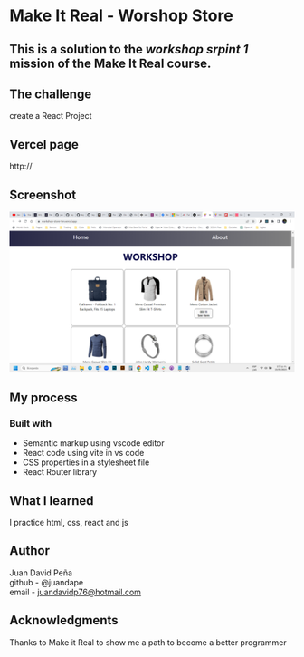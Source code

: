 # Make It Real - Worshop Store
## This is a solution to the *workshop srpint 1* mission of the Make It Real course.

## The challenge
create a React Project

## Vercel page
http://

## Screenshot
![print screen](./src/assets/print-screen.png)
## My process
### Built with
- Semantic markup using vscode editor
- React code using vite in vs code
- CSS properties in a stylesheet file
- React Router library

## What I learned
I practice html, css, react and js

## Author
Juan David Peña  
github - @juandape  
email - juandavidp76@hotmail.com  

## Acknowledgments
Thanks to Make it Real to show me a path to become a better programmer